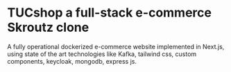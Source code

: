 # TUCshop a full-stack e-commerce Skroutz clone
A fully operational dockerized e-commerce website implemented in Next.js, using state of the art technologies like Kafka, tailwind css, custom components, keycloak, mongodb, express js.

